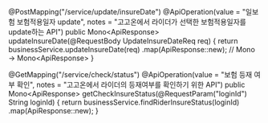 @PostMapping("/service/update/insureDate")
@ApiOperation(value = "일보험 보험적용일자 update", notes = "고고온에서 라이더가 선택한 보험적용일자를 update하는 API")
public Mono<ApiResponse<String>> updateInsureDate(@RequestBody UpdateInsureDateReq req) {
    return businessService.updateInsureDate(req)
            .map(ApiResponse::new); // Mono<String> → Mono<ApiResponse<String>>
}

@GetMapping("/service/check/status")
@ApiOperation(value = "보험 등재 여부 확인", notes = "고고온에서 라이더의 등재여부를 확인하기 위한 API")
public Mono<ApiResponse<String>> getCheckInsureStatus(@RequestParam("loginId") String loginId) {
    return businessService.findRiderInsureStatus(loginId)
            .map(ApiResponse::new);
}
